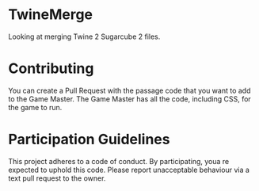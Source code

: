 # TwineMerge
Looking at merging Twine 2 Sugarcube 2 files.

# Contributing
You can create a Pull Request with the passage code that you want to add to the Game Master. The Game Master has all the code, including CSS, for the game to run.

# Participation Guidelines
This project adheres to a code of conduct. By participating, youa re expected to uphold this code. Please report unacceptable behaviour via a text pull request to the owner.
